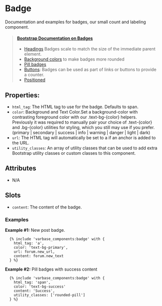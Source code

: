 # Badge

Documentation and examples for badges, our small count and labeling component.

> #### [Bootstrap Documentation on Badges](https://getbootstrap.com/docs/5.3/components/badge/)
> * [Headings](https://getbootstrap.com/docs/5.3/components/badge/#headings) Badges scale to match the size of the immediate parent element.
> * [Background colors](https://getbootstrap.com/docs/5.3/components/badge/#background-colors) to make badges more rounded 
> * [Pill badges](https://getbootstrap.com/docs/5.3/components/badge/#pill-badges)
> * [Buttons](https://getbootstrap.com/docs/5.3/components/badge/#buttons): Badges can be used as part of links or buttons to provide a counter.
> * [Positioned](https://getbootstrap.com/docs/5.3/components/badge/#positioned)

## Properties:
* `html_tag`: The HTML tag to use for the badge. Defaults to span.
* `color`: Background and Text Color.Set a background-color with contrasting
          foreground color with our .text-bg-{color} helpers. Previously it
          was required to manually pair your choice of .text-{color}
          and .bg-{color} utilities for styling,
				  which you still may use if you prefer.
          (primary | secondary | success | info |
          warning | danger | light | dark)
* `url`: The HTML tag will automatically be set to a if an anchor is added to the URL.
* `utility_classes`: An array of utility classes that can
                    be used to add extra Bootstrap utility classes or custom
                    classes to this component.

## Attributes
* N/A

## Slots
* `content`: The content of the badge.


### Examples
**Example #1:** New post badge.
```
  {% include 'varbase_components:badge' with {
    html_tag: 'a',
    color: 'text-bg-primary',
    url: forum.new_url,
    content: forum.new_text
  } %}
```

**Example #2:** Pill badges with success content
```
  {% include 'varbase_components:badge' with {
    html_tag: 'span',
    color: 'text-bg-success'
    content: 'Success',
    utility_classes: ['rounded-pill']
  } %}
```
